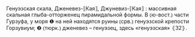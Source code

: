 ---
---

Генуэзская скала, Дженевез-⟦Кая⟧, Джуневиз-⟦Кая⟧
: массивная скальная глыба-отторженец пирамидальной формы. В ⦅ю-вост.⦆ части Гурзуфа, у моря ❶ на ней находятся руины ⦅срв.⦆ генуэзской крепости Горзувиум; ❷ ⦅тюрк.⦆ дженевез – генуэзец, здесь «генуэзская» ⦃З2⦄.
